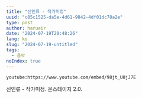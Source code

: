 ```yaml
---
title: "신인류 - 작가미정"
uuid: "c85c1525-da5e-4d61-9842-4df01dc78a2e"
type: post
author: haruair
date: "2024-07-19T20:48:26"
lang: ko
slug: "2024-07-19-untitled"
tags:
  - 음악
noIndex: true
---
```


`youtube:https://www.youtube.com/embed/98jt_U0jJ7E`

신인류 - 작가미정. 온스테이지 2.0.
